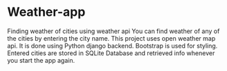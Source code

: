 # Weather-app
Finding weather of cities using weather api
You can find weather of any of the cities by entering the city name.
This project uses open weather map api.
It is done using Python django backend.
Bootstrap is used for styling.
Entered cities are stored in SQLite Database and retrieved info whenever you start the app again.

<div>
<img src=''>
</div>
